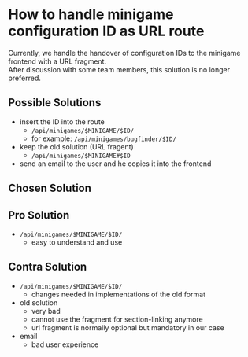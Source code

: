 # How to handle minigame configuration ID as URL route

Currently, we handle the handover of configuration IDs to the minigame frontend with a URL fragment. \
After discussion with some team members, this solution is no longer preferred.

## Possible Solutions

- insert the ID into the route
    - `/api/minigames/$MINIGAME/$ID/`
    - for example: `/api/minigames/bugfinder/$ID/`
- keep the old solution (URL fragent)
    - `/api/minigames/$MINIGAME#$ID`
- send an email to the user and he copies it into the frontend

## Chosen Solution

## Pro Solution
- `/api/minigames/$MINIGAME/$ID/`
    - easy to understand and use

## Contra Solution
- `/api/minigames/$MINIGAME/$ID/`
    - changes needed in implementations of the old format
- old solution
    - very bad
    - cannot use the fragment for section-linking anymore
    - url fragment is normally optional but mandatory in our case
- email
    - bad user experience